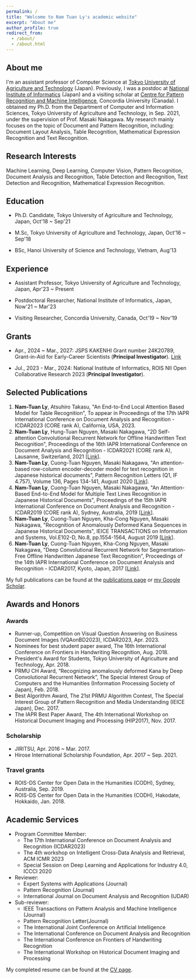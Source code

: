 ```yaml
---
permalink: /
title: "Welcome to Nam Tuan Ly's academic website"
excerpt: "About me"
author_profile: true
redirect_from: 
  - /about/
  - /about.html
---
```


## About me
I'm an assistant professor of Computer Science at [Tokyo University of Agriculture and Technology](https://www.tuat.ac.jp/en/) (Japan). Previously, I was a postdoc at [National Institute of Informatics](https://www.nii.ac.jp/en/) (Japan) and a visiting scholar at [Centre for Pattern Recognition and Machine Intelligence](https://www.concordia.ca/research/cenparmi.html), Concordia University (Canada). I obtained my Ph.D. from the Department of Computer and Information Sciences, Tokyo University of Agriculture and Technology, in Sep. 2021, under the supervision of Prof. Masaki Nakagawa. My research mainly focuses on the topic of Document and Pattern Recognition, including: Document Layout Analysis, Table Recognition, Mathematical Expression Recognition and Text Recognition.

## Research Interests 
Machine Learning, Deep Learning, Computer Vision, Pattern Recognition, Document Analysis and Recognition, Table Detection and Recognition, Text Detection and Recognition, Mathematical Expression Recognition.

## Education
* Ph.D. Candidate, Tokyo University of Agriculture and Technology, Japan, Oct'18 ~ Sep'21<br>

* M.Sc, Tokyo University of Agriculture and Technology, Japan, Oct'16 ~ Sep'18<br>

* BSc, Hanoi University of Science and Technology, Vietnam, Aug'13<br>

## Experience
* Assistant Professor, Tokyo University of Agriculture and Technology, Japan, Apr'23 ~ Present<br>

* Postdoctoral Researcher, National Institute of Informatics, Japan, Now'21 ~ Mar'23<br>

* Visiting Researcher, Concordia University, Canada, Oct'19 ~ Nov'19<be>

## Grants
* Apr., 2024 ~ Mar., 2027: JSPS KAKENHI Grant number 24K20789, Grant-in-Aid for Early-Career Scientists (**Principal Investigator**). [Link](https://kaken.nii.ac.jp/en/grant/KAKENHI-PROJECT-24K20789/) <br>

* Jul., 2023 - Mar., 2024: National Institute of Informatics, ROIS NII Open Collaborative Research 2023 (**Principal Investigator**). <br>

## Selected Publications
1. **Nam-Tuan Ly**, Atsuhiro Takasu, "An End-to-End Local Attention Based Model for Table Recognition", To appear in Proceedings of the 17th IAPR International Conference on Document Analysis and Recognition - ICDAR2023 (CORE rank A), California, USA, 2023.
2. **Nam-Tuan Ly**, Hung-Tuan Nguyen, Masaki Nakagawa, "2D Self-attention Convolutional Recurrent Network for Offline Handwritten Text Recognition", Proceedings of the 16th IAPR International Conference on Document Analysis and Recognition - ICDAR2021 (CORE rank A), Lausanne, Switzerland, 2021 [[Link]](https://link.springer.com/chapter/10.1007/978-3-030-86549-8_13).
3. **Nam-Tuan Ly**, Cuong-Tuan Nguyen, Masaki Nakagawa, "An attention-based row-column encoder-decoder model for text recognition in Japanese historical documents", Pattern Recognition Letters (Q1, IF 4.757), Volume 136, Pages 134-141, August 2020 [[Link]](https://www.sciencedirect.com/science/article/abs/pii/S0167865520301811).
4. **Nam-Tuan Ly**, Cuong-Tuan Nguyen, Masaki Nakagawa, "An Attention-Based End-to-End Model for Multiple Text Lines Recognition in Japanese Historical Documents", Proceedings of the 15th IAPR International Conference on Document Analysis and Recognition - ICDAR2019 (CORE rank A), Sydney, Australia, 2019 [[Link]](https://ieeexplore.ieee.org/abstract/document/8978049).
5. **Nam-Tuan Ly**, Cuong-Tuan Nguyen, Kha-Cong Nguyen, Masaki Nakagawa, "Recognition of Anomalously Deformed Kana Sequences in Japanese Historical Documents", IEICE TRANSACTIONS on Information and Systems, Vol.E102-D, No.8, pp.1554-1564, August 2019 [[Link]](https://search.ieice.org/bin/summary.php?id=e102-d_8_1554).
6. **Nam-Tuan Ly**, Cuong-Tuan Nguyen, Kha-Cong Nguyen, Masaki Nakagawa, "Deep Convolutional Recurrent Network for Segmentation-Free Offline Handwritten Japanese Text Recognition", Proceedings of the 14th IAPR International Conference on Document Analysis and Recognition - ICDAR2017, Kyoto, Japan, 2017 [[Link]](https://ieeexplore.ieee.org/abstract/document/8270308).

My full publications can be found at the [publications page](http://namtuanly.github.io/publications/) or [my Google Scholar]({{site.author.googlescholar}}).

## Awards and Honors
### Awards
* Runner-up, Competition on Visual Question Answering on Business Document Images (VQAonBD2023), ICDAR2023, Apr. 2023.
*	Nominees for best student paper award, The 16th International Conference on Frontiers in Handwriting Recognition, Aug. 2018.
*	President's Award for Students, Tokyo University of Agriculture and Technology, Apr. 2018.
*	PRMU CH Award, “Recognizing anomalously deformed Kana by Deep Convolutional Recurrent Network”, The Special Interest Group of Computers and the Humanities (Information Processing Society of Japan), Feb. 2018.
*	Best Algorithm Award, The 21st PRMU Algorithm Contest, The Special Interest Group of Pattern Recognition and Media Understanding (IEICE Japan), Dec. 2017.
*	The IAPR Best Paper Award, The 4th International Workshop on Historical Document Imaging and Processing (HIP2017), Nov. 2017.

### Scholarship
* JIRITSU, Apr. 2016 ~ Mar. 2017.
* Hirose International Scholarship Foundation, Apr. 2017 ~ Sep. 2021.

### Travel grants
* ROIS-DS Center for Open Data in the Humanities (CODH), Sydney, Australia, Sep. 2019.
* ROIS-DS Center for Open Data in the Humanities (CODH), Hakodate, Hokkaido, Jan. 2018.

## Academic Services
+ Program Committee Member:
  - The 17th International Conference on Document Analysis and Recognition (ICDAR2023)
  - The 4th workshop on Intelligent Cross-Data Analysis and Retrieval, ACM ICMR 2023
  - Special Session on Deep Learning and Applications for Industry 4.0, ICCCI 2020
+ Reviewer:
  - Expert Systems with Applications (Journal)
  - Pattern Recognition (Journal)
  - International Journal on Document Analysis and Recognition (IJDAR)
+ Sub-reviewer:
  - IEEE Transactions on Pattern Analysis and Machine Intelligence (Journal)
  - Pattern Recognition Letter(Journal)
  - The International Joint Conference on Artificial Intelligence
  - The International Conference on Document Analysis and Recognition
  - The International Conference on Frontiers of Handwriting Recognition
  - The International Workshop on Historical Document Imaging and Processing

My completed resume can be found at the [CV page](http://namtuanly.github.io/cv/).
